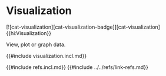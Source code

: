 # Visualization

[![cat-visualization][cat-visualization-badge]][cat-visualization]{{hi:Visualization}}

View, plot or graph data.

{{#include visualization.incl.md}}

{{#include refs.incl.md}}
{{#include ../../refs/link-refs.md}}

<div class="hidden">
</div>
